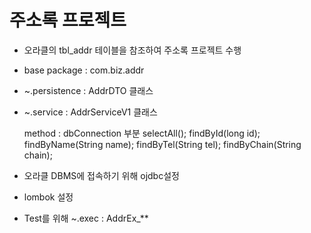 # 주소록 프로젝트

* 오라클의 tbl_addr 테이블을 참조하여 주소록 프로젝트 수행
* base package : com.biz.addr
* ~.persistence : AddrDTO 클래스
* ~.service : AddrServiceV1 클래스 

	method : dbConnection 부분
			 selectAll();
			 findById(long id);
			 findByName(String name);
			 findByTel(String tel);
			 findByChain(String chain);
* 오라클 DBMS에 접속하기 위해 ojdbc설정
* lombok 설정

* Test를 위해 ~.exec : AddrEx_** 		
